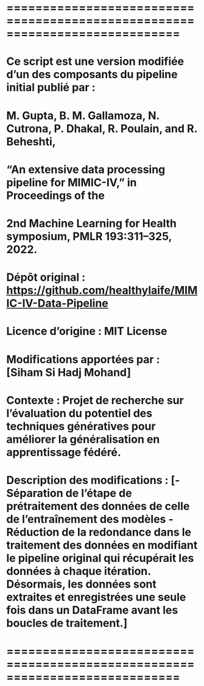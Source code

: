 # ============================================================================
# Ce script est une version modifiée d’un des composants du pipeline initial publié par :
# M. Gupta, B. M. Gallamoza, N. Cutrona, P. Dhakal, R. Poulain, and R. Beheshti,
# “An extensive data processing pipeline for MIMIC-IV,” in Proceedings of the
# 2nd Machine Learning for Health symposium, PMLR 193:311–325, 2022.
# Dépôt original : https://github.com/healthylaife/MIMIC-IV-Data-Pipeline
#
# Licence d’origine : MIT License
#
# Modifications apportées par : [Siham Si Hadj Mohand]
# Contexte : Projet de recherche sur l’évaluation du potentiel des techniques génératives pour améliorer la généralisation en apprentissage fédéré.
# Description des modifications : [-Séparation de l’étape de prétraitement des données de celle de l’entraînement des modèles -Réduction de la redondance dans le traitement des données en modifiant le pipeline original qui récupérait les données à chaque itération. Désormais, les données sont extraites et enregistrées une seule fois dans un DataFrame avant les boucles de traitement.]
# ============================================================================
